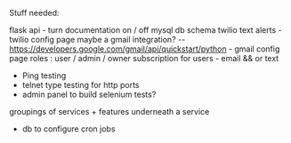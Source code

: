 Stuff needed:

flask api 
	- turn documentation on / off 
mysql db schema 
twilio text alerts 
	- twilio config page
maybe a gmail integration? -- https://developers.google.com/gmail/api/quickstart/python
	- gmail config page 
roles : user / admin / owner
subscription for users - email && or text
- Ping testing 
- telnet type testing for http ports 
- admin panel to build selenium tests? 

groupings of services + features underneath a service 

- db to configure cron jobs 